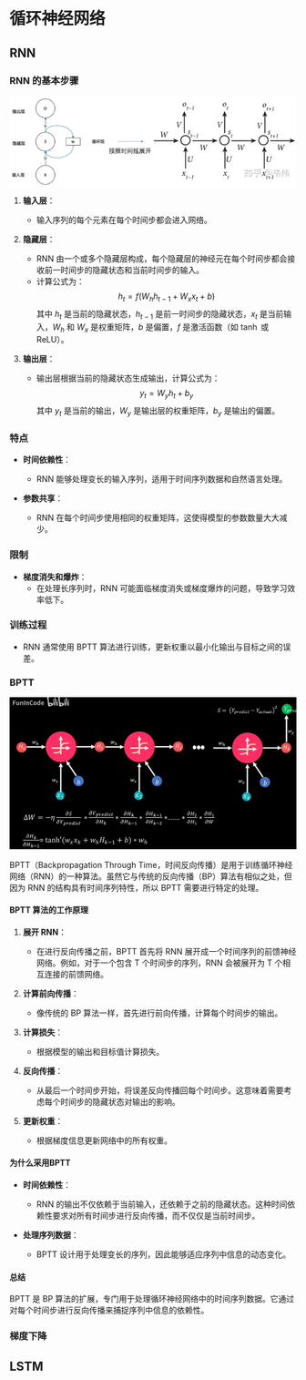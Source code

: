 # 循环神经网络

## RNN

### RNN 的基本步骤

![rnn](../../Image/rnn.jpg)

1. **输入层**：
   - 输入序列的每个元素在每个时间步都会进入网络。

2. **隐藏层**：
   - RNN 由一个或多个隐藏层构成，每个隐藏层的神经元在每个时间步都会接收前一时间步的隐藏状态和当前时间步的输入。
   - 计算公式为：
   $$
   h_t = f(W_h h_{t-1} + W_x x_t + b)
   $$
   其中 $h_t$ 是当前的隐藏状态，$h_{t-1}$ 是前一时间步的隐藏状态，$x_t$ 是当前输入，$W_h$ 和 $W_x$ 是权重矩阵，$b$ 是偏置，$f$ 是激活函数（如 $\tanh$ 或 ReLU）。

3. **输出层**：
   - 输出层根据当前的隐藏状态生成输出，计算公式为：
   $$
   y_t = W_y h_t + b_y
   $$
   其中 $y_t$ 是当前的输出，$W_y$ 是输出层的权重矩阵，$b_y$ 是输出的偏置。

### 特点

- **时间依赖性**：
  - RNN 能够处理变长的输入序列，适用于时间序列数据和自然语言处理。
  
- **参数共享**：
  - RNN 在每个时间步使用相同的权重矩阵，这使得模型的参数数量大大减少。

### 限制

- **梯度消失和爆炸**：
  - 在处理长序列时，RNN 可能面临梯度消失或梯度爆炸的问题，导致学习效率低下。

### 训练过程

- RNN 通常使用 BPTT 算法进行训练，更新权重以最小化输出与目标之间的误差。

### BPTT

![image-20240922225408395](../../Image/image-20240922225408395.png)

BPTT（Backpropagation Through Time，时间反向传播）是用于训练循环神经网络（RNN）的一种算法。虽然它与传统的反向传播（BP）算法有相似之处，但因为 RNN 的结构具有时间序列特性，所以 BPTT 需要进行特定的处理。

#### BPTT 算法的工作原理

1. **展开 RNN**：
   - 在进行反向传播之前，BPTT 首先将 RNN 展开成一个时间序列的前馈神经网络。例如，对于一个包含 T 个时间步的序列，RNN 会被展开为 T 个相互连接的前馈网络。
  
2. **计算前向传播**：
   - 像传统的 BP 算法一样，首先进行前向传播，计算每个时间步的输出。

3. **计算损失**：
   - 根据模型的输出和目标值计算损失。

4. **反向传播**：
   - 从最后一个时间步开始，将误差反向传播回每个时间步。这意味着需要考虑每个时间步的隐藏状态对输出的影响。

5. **更新权重**：
   - 根据梯度信息更新网络中的所有权重。

#### 为什么采用BPTT

- **时间依赖性**：
  - RNN 的输出不仅依赖于当前输入，还依赖于之前的隐藏状态。这种时间依赖性要求对所有时间步进行反向传播，而不仅仅是当前时间步。
  
- **处理序列数据**：
  - BPTT 设计用于处理变长的序列，因此能够适应序列中信息的动态变化。

#### 总结

BPTT 是 BP 算法的扩展，专门用于处理循环神经网络中的时间序列数据。它通过对每个时间步进行反向传播来捕捉序列中信息的依赖性。

### 梯度下降



## LSTM

